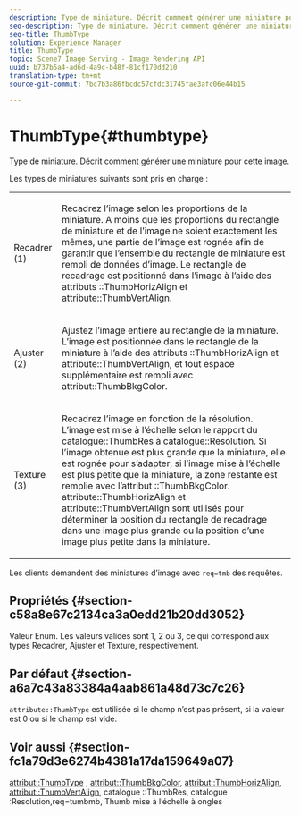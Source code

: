 ```yaml
---
description: Type de miniature. Décrit comment générer une miniature pour cette image.
seo-description: Type de miniature. Décrit comment générer une miniature pour cette image.
seo-title: ThumbType
solution: Experience Manager
title: ThumbType
topic: Scene7 Image Serving - Image Rendering API
uuid: b737b5a4-ad6d-4a9c-b48f-81cf170dd210
translation-type: tm+mt
source-git-commit: 7bc7b3a86fbcdc57cfdc31745fae3afc06e44b15

---
```



# ThumbType{#thumbtype}

Type de miniature. Décrit comment générer une miniature pour cette image.

Les types de miniatures suivants sont pris en charge :

<table id="simpletable_874E4190A1DC4FB0AE1B2E3734746527"> 
 <tr class="strow"> 
  <td class="stentry"> <p>Recadrer (1) </p></td> 
  <td class="stentry"> <p>Recadrez l’image selon les proportions de la miniature. A moins que les proportions du rectangle de miniature et de l’image ne soient exactement les mêmes, une partie de l’image est rognée afin de garantir que l’ensemble du rectangle de miniature est rempli de données d’image. Le rectangle de recadrage est positionné dans l’image à l’aide des attributs <span class="codeph"> ::ThumbHorizAlign</span> et <span class="codeph"> attribute::ThumbVertAlign</span>. </p></td> 
 </tr> 
 <tr class="strow"> 
  <td class="stentry"> <p>Ajuster (2) </p></td> 
  <td class="stentry"> <p>Ajustez l’image entière au rectangle de la miniature. L’image est positionnée dans le rectangle de la miniature à l’aide des attributs <span class="codeph"> ::ThumbHorizAlign</span> et <span class="codeph"> attribute::ThumbVertAlign</span>, et tout espace supplémentaire est rempli avec <span class="codeph"> attribut::ThumbBkgColor</span>. </p></td> 
 </tr> 
 <tr class="strow"> 
  <td class="stentry"> <p>Texture (3) </p></td> 
  <td class="stentry"> <p>Recadrez l’image en fonction de la résolution. L’image est mise à l’échelle selon le rapport du <span class="codeph"> catalogue::ThumbRes</span> à <span class="codeph"> catalogue::Resolution</span>. Si l’image obtenue est plus grande que la miniature, elle est rognée pour s’adapter, si l’image mise à l’échelle est plus petite que la miniature, la zone restante est remplie avec l’attribut <span class="codeph"> ::ThumbBkgColor</span>. <span class="codeph"> attribute::ThumbHorizAlign</span> et <span class="codeph"> attribute::ThumbVertAlign</span> sont utilisés pour déterminer la position du rectangle de recadrage dans une image plus grande ou la position d’une image plus petite dans la miniature. </p></td> 
 </tr> 
</table>

Les clients demandent des miniatures d’image avec `req=tmb` des requêtes.

## Propriétés {#section-c58a8e67c2134ca3a0edd21b20dd3052}

Valeur Enum. Les valeurs valides sont 1, 2 ou 3, ce qui correspond aux types Recadrer, Ajuster et Texture, respectivement.

## Par défaut {#section-a6a7c43a83384a4aab861a48d73c7c26}

`attribute::ThumbType` est utilisée si le champ n’est pas présent, si la valeur est 0 ou si le champ est vide.

## Voir aussi {#section-fc1a79d3e6274b4381a17da159649a07}

[attribut::ThumbType](../../../../../../is-api/image-catalog/image-serving-api-ref/c-image-catalog-reference/c-attributes-reference/r-thumbtype.md#reference-329e9dbf3e5f49548d1eb61915b538f5) , [attribut::ThumbBkgColor](../../../../../../is-api/image-catalog/image-serving-api-ref/c-image-catalog-reference/c-attributes-reference/r-thumbbkgcolor.md#reference-8e38088e79a54446a9106d0b93c9b31e), [attribut::ThumbHorizAlign](../../../../../../is-api/image-catalog/image-serving-api-ref/c-image-catalog-reference/c-attributes-reference/r-thumbhorizalign.md#reference-0ae8b88669df4769a9053b22aca33691), [attribut::ThumbVertAlign](../../../../../../is-api/image-catalog/image-serving-api-ref/c-image-catalog-reference/c-attributes-reference/r-thumbvertalign.md#reference-d47c6b34588c4855b04ad134e472f04f), catalogue ::ThumbRes, catalogue :Resolution,req=tumbmb, Thumb mise à l’échelle à ongles[](../../../../../../is-api/image-catalog/image-serving-api-ref/c-image-catalog-reference/c-image-svg-data-reference/c-image-data-reference/r-thumbres-cat.md#reference-eedb9991397347c3bed5bd0a785c4c69)[](../../../../../../is-api/image-catalog/image-serving-api-ref/c-image-catalog-reference/c-image-svg-data-reference/c-image-data-reference/r-resolution-cat.md#reference-de489f5f36b64bd0831749546f8728e1)[](../../../../../../is-api/http-ref/image-serving-api-ref/c-http-protocol-reference/c-command-reference/r-req/r-req.md#reference-907cdb4a97034db7ad94695f25552e76)[](../../../../../../is-api/http-ref/image-serving-api-ref/c-http-protocol-reference/c-notes-on-server-behavior/r-thumbnail-scaling.md#reference-0f71817f721d4913b34816758d69b07f)

